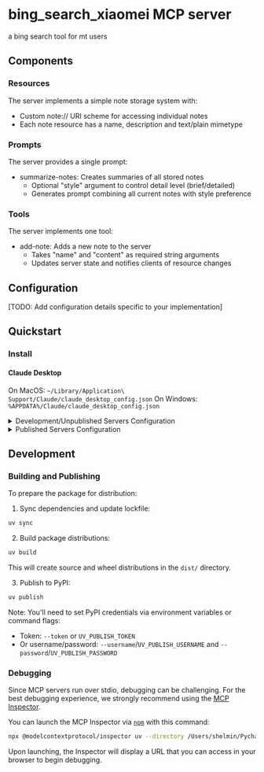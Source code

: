 # bing_search_xiaomei MCP server

a bing search tool for mt users

## Components

### Resources

The server implements a simple note storage system with:
- Custom note:// URI scheme for accessing individual notes
- Each note resource has a name, description and text/plain mimetype

### Prompts

The server provides a single prompt:
- summarize-notes: Creates summaries of all stored notes
  - Optional "style" argument to control detail level (brief/detailed)
  - Generates prompt combining all current notes with style preference

### Tools

The server implements one tool:
- add-note: Adds a new note to the server
  - Takes "name" and "content" as required string arguments
  - Updates server state and notifies clients of resource changes

## Configuration

[TODO: Add configuration details specific to your implementation]

## Quickstart

### Install

#### Claude Desktop

On MacOS: `~/Library/Application\ Support/Claude/claude_desktop_config.json`
On Windows: `%APPDATA%/Claude/claude_desktop_config.json`

<details>
  <summary>Development/Unpublished Servers Configuration</summary>
  ```
  "mcpServers": {
    "bing_search_xiaomei": {
      "command": "uv",
      "args": [
        "--directory",
        "/Users/shelmin/PycharmProjects/xiaomei-mcp-server/bing_search_xiaomei",
        "run",
        "bing_search_xiaomei"
      ]
    }
  }
  ```
</details>

<details>
  <summary>Published Servers Configuration</summary>
  ```
  "mcpServers": {
    "bing_search_xiaomei": {
      "command": "uvx",
      "args": [
        "bing_search_xiaomei"
      ]
    }
  }
  ```
</details>

## Development

### Building and Publishing

To prepare the package for distribution:

1. Sync dependencies and update lockfile:
```bash
uv sync
```

2. Build package distributions:
```bash
uv build
```

This will create source and wheel distributions in the `dist/` directory.

3. Publish to PyPI:
```bash
uv publish
```

Note: You'll need to set PyPI credentials via environment variables or command flags:
- Token: `--token` or `UV_PUBLISH_TOKEN`
- Or username/password: `--username`/`UV_PUBLISH_USERNAME` and `--password`/`UV_PUBLISH_PASSWORD`

### Debugging

Since MCP servers run over stdio, debugging can be challenging. For the best debugging
experience, we strongly recommend using the [MCP Inspector](https://github.com/modelcontextprotocol/inspector).


You can launch the MCP Inspector via [`npm`](https://docs.npmjs.com/downloading-and-installing-node-js-and-npm) with this command:

```bash
npx @modelcontextprotocol/inspector uv --directory /Users/shelmin/PycharmProjects/xiaomei-mcp-server/bing_search_xiaomei run bing-search-xiaomei
```


Upon launching, the Inspector will display a URL that you can access in your browser to begin debugging.